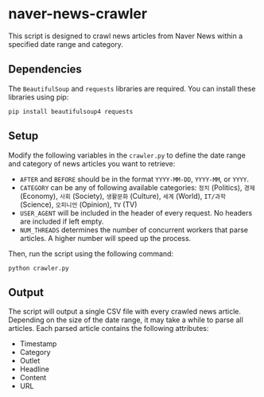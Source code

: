 # naver-news-crawler

This script is designed to crawl news articles from Naver News within a specified date range and category.

## Dependencies

The `BeautifulSoup` and `requests` libraries are required. You can install these libraries using pip:

```
pip install beautifulsoup4 requests
```

## Setup

Modify the following variables in the `crawler.py` to define the date range and category of news articles you want to retrieve:

- `AFTER` and `BEFORE` should be in the format `YYYY-MM-DD`, `YYYY-MM`, or `YYYY`.
- `CATEGORY` can be any of following available categories: `정치` (Politics), `경제` (Economy), `사회` (Society), `생활문화` (Culture), `세계` (World), `IT/과학` (Science), `오피니언` (Opinion), `TV` (TV)
- `USER_AGENT` will be included in the header of every request. No headers are included if left empty.
- `NUM_THREADS` determines the number of concurrent workers that parse articles. A higher number will speed up the process.

Then, run the script using the following command:

```
python crawler.py
```

## Output

The script will output a single CSV file with every crawled news article. Depending on the size of the date range, it may take a while to parse all articles. Each parsed article contains the following attributes:

- Timestamp
- Category
- Outlet
- Headline
- Content
- URL
